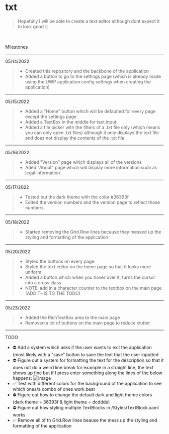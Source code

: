 # txt

> Hopefully I will be able to create a text editor although dont expect it to look good :)
<br>
<br>
Milestones

-------------------------------------------------

05/14/2022
>  - Created this repository and the backbone of the application<br>
>  - Added a button to go to the settings page (which is already made using the UWP application config settings when creating the application)

-------------------------------------------------

05/15/2022
>  - Added a "Home" button which will be defaulted for every page except the settings page<br> 
>  - Added a TextBox in the middle for text input <br>
>  - Added a file picker with the filters of a .txt file only (which means you can only open .txt files) although it only displays the text file and does not display the contents of the .txt file 

-------------------------------------------------

05/16/2022
> - Added "Version" page which displays all of the versions
> - Aded "About" page which will display more information such as legal information

-------------------------------------------------

05/17/2022
> - Tested out the dark theme with the color #36393f
> - Edited the version numbers and the version page to reflect those numbers

-------------------------------------------------

05/18/2022
> - Started removing the Grid.Row lines because they messed up the styling and formatting of the application

-------------------------------------------------

05/20/2022
> - Styled the buttons on every page
> - Styled the text editor on the home page so that it looks more uniform
> - Added a button which when you hover over it, turns the cursor into a cross class
> - NOTE: add in a character counter to the textbox on the main page (ADD THIS TO THE TODO)

-------------------------------------------------

05/23/2022
> - Added the RichTextBox area to the main page
> - Removed a lot of buttons on the main page to reduce clutter

-------------------------------------------------


TODO
 - ⛔ Add a system which asks if the user wants to exit the application (most likely with a "save" button to save the text that the user inputted
 - ⛔ Figure out a system for formatting the text for the description so that it does not do a weird line break for example in a straight line, the text shows up fine but if I press enter something along the lines of the below happens:
![image](https://user-images.githubusercontent.com/92825997/168715041-705e2b50-0078-43bb-ad87-9479b2ef5dfb.png)
 - :white_check_mark: Test with different colors for the background of the application to see which ones/a combo of ones work best
 - ⛔ Figure out how to change the default dark and light theme colors (dark theme = 36393f & light theme = dcddde)
 - ⛔ Figure out how styling multiple TextBlocks in /Styles/TextBlock.xaml works
 - :white_check_mark: Remove all of th Grid.Row lines beause the mess up the styling and formatting of the application
